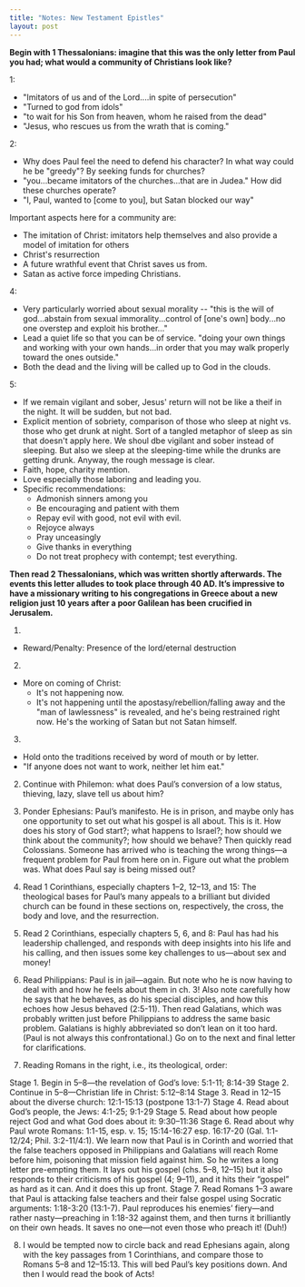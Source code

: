 ```yaml
---
title: "Notes: New Testament Epistles"
layout: post
---
```

**Begin with 1 Thessalonians: imagine that this was the only letter from Paul you had; what would a community of Christians look like?**

1: 
* "Imitators of us and of the Lord....in spite of persecution"
* "Turned to god from idols"
* "to wait for his Son from heaven, whom he raised from the dead"
* "Jesus, who rescues us from the wrath that is coming."

2:
* Why does Paul feel the need to defend his character? In what way could he be "greedy"?  By seeking funds for churches?
* "you...became imitators of the churches...that are in Judea." How did these churches operate?  
* "I, Paul, wanted to [come to you], but Satan blocked our way"

Important aspects here for a community are:
* The imitation of Christ: imitators help themselves and also provide a model of imitation for others
* Christ's resurrection
* A future wrathful event that Christ saves us from.
* Satan as active force impeding Christians.

4: 
* Very particularly worried about sexual morality -- "this is the will of god...abstain from sexual immorality...control of [one's own] body...no one overstep and exploit his brother..."
* Lead a quiet life so that you can be of service. "doing your own things and working with your own hands...in order that you may walk properly toward the ones outside."
* Both the dead and the living will be called up to God in the clouds.

5:
* If we remain vigilant and sober, Jesus' return will not be like a theif in the night. It will be sudden, but not bad.
* Explicit mention of sobriety, comparison of those who sleep at night vs. those who get drunk at night. Sort of a tangled metaphor of sleep as sin that doesn't apply here.  We shoul dbe vigilant and sober instead of sleeping.  But also we sleep at the sleeping-time while the drunks are getting drunk. Anyway, the rough message is clear. 
* Faith, hope, charity mention.
* Love especially those laboring and leading you.
* Specific recommendations:
    * Admonish sinners among you
    * Be encouraging and patient with them
    * Repay evil with good, not evil with evil.
    * Rejoyce always
    * Pray unceasingly
    * Give thanks in everything
    * Do not treat prophecy with contempt; test everything.

**Then read 2 Thessalonians, which was written shortly afterwards. The events this letter alludes to took place through 40 AD. It’s impressive to have a missionary writing to his congregations in Greece about a new religion just 10 years after a poor Galilean has been crucified in Jerusalem.**

1. 
* Reward/Penalty: Presence of the lord/eternal destruction 

2.
* More on coming of Christ: 
    * It's not happening now.
    * It's not happening until the apostasy/rebellion/falling away and the "man of lawlessness" is revealed, and he's being restrained right now. He's the working of Satan but not Satan himself.

3.
* Hold onto the traditions received by word of mouth or by letter.
* "If anyone does not want to work, neither let him eat."

2. Continue with Philemon: what does Paul’s conversion of a low status, thieving, lazy, slave tell us about him?

3. Ponder Ephesians: Paul’s manifesto. He is in prison, and maybe only has one opportunity to set out what his gospel is all about. This is it. How does his story of God start?; what happens to Israel?; how should we think about the community?; how should we behave? Then quickly read Colossians. Someone has arrived who is teaching the wrong things—a frequent problem for Paul from here on in. Figure out what the problem was. What does Paul say is being missed out?

4. Read 1 Corinthians, especially chapters 1–2, 12–13, and 15: The theological bases for Paul’s many appeals to a brilliant but divided church can be found in these sections on, respectively, the cross, the body and love, and the resurrection.

5. Read 2 Corinthians, especially chapters 5, 6, and 8: Paul has had his leadership challenged, and responds with deep insights into his life and his calling, and then issues some key challenges to us—about sex and money!

6. Read Philippians: Paul is in jail—again. But note who he is now having to deal with and how he feels about them in ch. 3! Also note carefully how he says that he behaves, as do his special disciples, and how this echoes how Jesus behaved (2:5-11). Then read Galatians, which was probably written just before Philippians to address the same basic problem. Galatians is highly abbreviated so don’t lean on it too hard. (Paul is not always this confrontational.) Go on to the next and final letter for clarifications.

7. Reading Romans in the right, i.e., its theological, order:

Stage 1. Begin in 5–8—the revelation of God’s love: 5:1-11; 8:14-39
Stage 2. Continue in 5–8—Christian life in Christ: 5:12–8:14
Stage 3. Read in 12–15 about the diverse church: 12:1-15:13 (postpone 13:1-7)
Stage 4. Read about God’s people, the Jews: 4:1-25; 9:1-29
Stage 5. Read about how people reject God and what God does about it: 9:30–11:36
Stage 6. Read about why Paul wrote Romans: 1:1-15, esp. v. 15; 15:14-16:27 esp. 16:17-20 (Gal. 1:1-12/24; Phil. 3:2-11/4:1). We learn now that Paul is in Corinth and worried that the false teachers opposed in Philippians and Galatians will reach Rome before him, poisoning that mission field against him. So he writes a long letter pre-empting them. It lays out his gospel (chs. 5–8, 12–15) but it also responds to their criticisms of his gospel (4; 9–11), and it hits their “gospel” as hard as it can. And it does this up front.
Stage 7. Read Romans 1–3 aware that Paul is attacking false teachers and their false gospel using Socratic arguments: 1:18-3:20 (13:1-7). Paul reproduces his enemies’ fiery—and rather nasty—preaching in 1:18-32 against them, and then turns it brilliantly on their own heads. It saves no one—not even those who preach it! (Duh!)

8. I would be tempted now to circle back and read Ephesians again, along with the key passages from 1 Corinthians, and compare those to Romans 5–8 and 12–15:13. This will bed Paul’s key positions down. And then I would read the book of Acts!
